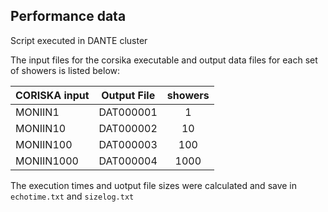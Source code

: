 ## Performance data

Script executed in DANTE cluster 

The input files for the corsika executable and output data files 
for each set of showers is listed below:


|CORISKA input | Output File   | showers       |
|--------------| ------------- |:-------------:|
| MONIIN1      | DAT000001     | 1             |
| MONIIN10     | DAT000002     | 10            |
|MONIIN100     | DAT000003     | 100           |
|MONIIN1000    | DAT000004     | 1000          |


The execution times and uotput file sizes were calculated and save in 
`echotime.txt` and `sizelog.txt`
